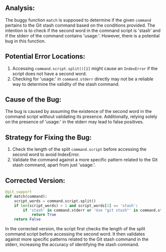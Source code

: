 ## Analysis:
The buggy function `match` is supposed to determine if the given `command` pertains to the Git stash command based on the conditions provided. The intention is to check if the second word in the command script is 'stash' and if the stderr of the command contains 'usage:'. However, there is a potential bug in this function.

## Potential Error Locations:
1. Accessing `command.script.split()[1]` might cause an `IndexError` if the script does not have a second word.
2. Checking for 'usage:' in `command.stderr` directly may not be a reliable way to determine the validity of the stash command.

## Cause of the Bug:
The bug is caused by assuming the existence of the second word in the command script without validating its presence. Additionally, relying solely on the presence of 'usage:' in the stderr may lead to false positives.

## Strategy for Fixing the Bug:
1. Check the length of the split `command.script` before accessing the second word to avoid IndexError.
2. Validate the command against a more specific pattern related to the Git stash command, apart from just 'usage:'.

## Corrected Version:
```python
@git_support
def match(command):
    script_words = command.script.split()
    if len(script_words) > 1 and script_words[1] == 'stash':
        if 'stash' in command.stderr or 'Use "git stash"' in command.stderr:
            return True
    return False
```

In the corrected version, the script first checks the length of the split command script before accessing the second word. It then validates against more specific patterns related to the Git stash command in the stderr, increasing the accuracy of identifying the stash command.